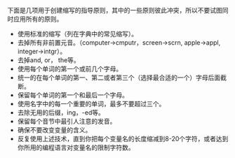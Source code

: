 
下面是几项用于创建缩写的指导原则，其中的一些原则彼此冲突，所以不要试图同时应用所有的原则。

* 使用标准的缩写（列在字典中的常见缩写）。
* 去掉所有非前置元音。（computer->cmputr，screen->scrn, apple->appl, integer->intgr）。
* 去掉and, or， the等。
* 使用每个单词的第一个或前几个字母。
* 统一的在每个单词的第一、第二或者第三个（选择最合适的一个）字母后面截断。
* 保留每个单词的第一个和最后一个字母。
* 使用名字中的每一个重要的单词，最多不要超过三个。
* 去除无用的后缀，ing，-ed等。
* 保留每个音节中最引人注意的发音。
* 确保不要改变变量的含义。
* 反复使用上述技术，直到你把每个变量名的长度缩减到8-20个字符，或者达到你所用的编程语言对变量名的限制字符数。